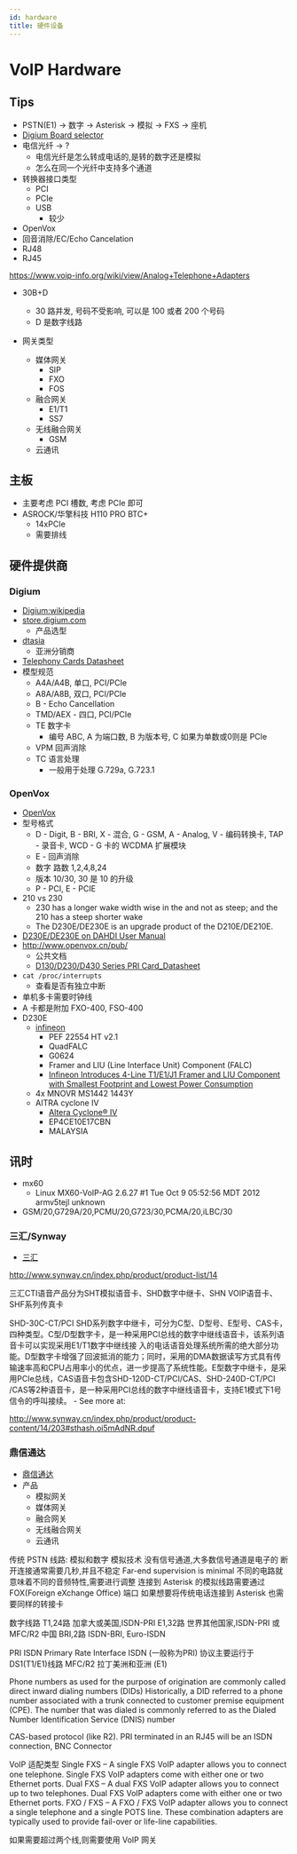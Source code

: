 ```yaml
---
id: hardware
title: 硬件设备
---
```


# VoIP Hardware

## Tips

* PSTN(E1) -> 数字 -> Asterisk -> 模拟 -> FXS -> 座机
* [Digium Board selector](https://store.digium.com/boards)
* 电信光纤 -> ?
  * 电信光纤是怎么转成电话的,是转的数字还是模拟
  * 怎么在同一个光纤中支持多个通道
* 转换器接口类型
  * PCI
  * PCIe
  * USB
    * 较少
* OpenVox
* 回音消除/EC/Echo Cancelation
* RJ48
* RJ45

https://www.voip-info.org/wiki/view/Analog+Telephone+Adapters

* 30B+D
  * 30 路并发, 号码不受影响, 可以是 100 或者 200 个号码
  * D 是数字线路


* 网关类型
  * 媒体网关
    * SIP
    * FXO
    * FOS
  * 融合网关
    * E1/T1
    * SS7
  * 无线融合网关
    * GSM
  * 云通讯

## 主板
* 主要考虑 PCI 槽数, 考虑 PCIe 即可
* ASROCK/华擎科技 H110 PRO BTC+
  * 14xPCIe
  * 需要排线

## 硬件提供商

### Digium
* [Digium:wikipedia](https://en.wikipedia.org/wiki/Digium)
* [store.digium.com](https://store.digium.com/boards/)
  * 产品选型
* [dtasia](http://dtasia.net/)
  * 亚洲分销商
* [Telephony Cards Datasheet](https://www.digium.com/sites/digium/files/telephony-cards-datasheet.pdf)
* 模型规范
  * A4A/A4B, 单口, PCI/PCIe
  * A8A/A8B, 双口, PCI/PCIe
  * B -  Echo Cancellation
  * TMD/AEX - 四口, PCI/PCIe
  * TE 数字卡
    * 编号 ABC, A 为端口数, B 为版本号, C 如果为单数或0则是 PCIe
  * VPM 回声消除
  * TC 语言处理
    * 一般用于处理 G.729a, G.723.1




### OpenVox
* [OpenVox](http://www.openvox.cn/cn/)
* 型号格式
  * D - Digit, B - BRI, X - 混合, G - GSM, A - Analog, V - 编码转换卡, TAP - 录音卡, WCD - G 卡的 WCDMA 扩展模块
  * E - 回声消除
  * 数字 路数 1,2,4,8,24
  * 版本 10/30, 30 是 10 的升级
  * P - PCI, E - PCIE
* 210 vs 230
  * 230 has a longer wake width wise in the and not as steep; and the 210 has a steep shorter wake
  * The D230E/DE230E is an upgrade product of the D210E/DE210E.
* [D230E/DE230E on DAHDI User Manual](https://openvoxwiki.atlassian.net/wiki/spaces/UM/pages/917549/D230E+DE230E+on+DAHDI+User+Manual)
* http://www.openvox.cn/pub/
  * 公共文档
  * [D130/D230/D430 Series PRI Card_Datasheet](http://www.openvox.cn/pub/datasheets/English/D130_D230_D430_Series_PRI_Card_Datasheet.pdf)
* `cat /proc/interrupts`
  * 查看是否有独立中断
* 单机多卡需要时钟线
* A 卡都是附加 FXO-400, FSO-400
* D230E
  * [infineon](https://www.infineon.com/)
    * PEF 22554 HT v2.1
    * QuadFALC
    * G0624
    * Framer and LIU (Line Interface Unit) Component (FALC)
    * [Infineon Introduces 4-Line T1/E1/J1 Framer and LIU Component with Smallest Footprint and Lowest Power Consumption](https://www.infineon.com/cms/en/about-infineon/press/market-news/2002/129029.html)
  * 4x MNOVR MS1442 1443Y
  * AITRA cyclone IV
    * [Altera Cyclone® IV](https://www.altera.com.cn/products/fpga/cyclone-series/cyclone-iv/overview.html)
    * EP4CE10E17CBN
    * MALAYSIA

## 讯时
* mx60
  * Linux MX60-VoIP-AG 2.6.27 #1 Tue Oct 9 05:52:56 MDT 2012 armv5tejl unknown
* GSM/20,G729A/20,PCMU/20,G723/30,PCMA/20,iLBC/30

### 三汇/Synway
* [三汇](http://www.synway.cn/)


http://www.synway.cn/index.php/product/product-list/14

三汇CTI语音产品分为SHT模拟语音卡、SHD数字中继卡、SHN VOIP语音卡、SHF系列传真卡

SHD-30C-CT/PCI
SHD系列数字中继卡，可分为C型、D型号、E型号、CAS卡，四种类型。C型/D型数字卡，是一种采用PCI总线的数字中继线语音卡，该系列语音卡可以实现采用E1/T1数字中继线接 入的电话语音处理系统所需的绝大部分功能。D型数字卡增强了回波抵消的能力；同时，采用的DMA数据读写方式具有传输速率高和CPU占用率小的优点，进一步提高了系统性能。E型数字中继卡，是采用PCIe总线，CAS语音卡包含SHD-120D-CT/PCI/CAS、SHD-240D-CT/PCI /CAS等2种语音卡，是一种采用PCI总线的数字中继线语音卡，支持E1模式下1号信令的呼叫接续。 - See more at: 

http://www.synway.cn/index.php/product/product-content/14/203#sthash.oi5mAdNR.dpuf


### 鼎信通达 
* [鼎信通达](http://www.dinstar.cn)
* 产品
  * 模拟网关
  * 媒体网关
  * 融合网关
  * 无线融合网关
  * 云通讯


传统 PSTN 线路: 模拟和数字
模拟技术
  没有信号通道,大多数信号通道是电子的
  断开连接通常需要几秒,并且不稳定
  Far-end supervision is minimal
  不同的电路就意味着不同的音频特性,需要进行调整
连接到 Asterisk 的模拟线路需要通过 FOX(Foreign eXchange Office) 端口
如果想要将传统电话连接到 Asterisk 也需要同样的转接卡


数字线路
T1,24路
  加拿大或美国,ISDN-PRI
E1,32路
  世界其他国家,ISDN-PRI 或 MFC/R2
  中国
BRI,2路
  ISDN-BRI, Euro-ISDN

PRI ISDN Primary Rate Interface ISDN (一般称为PRI) 协议主要运行于 DS1(T1/E1)线路
MFC/R2 拉丁美洲和亚洲 (E1)

Phone numbers as used for the purpose of origination are commonly called direct inward dialing numbers (DIDs)
Historically, a DID referred to a phone number associated with a trunk connected to customer premise equipment (CPE).
The number that was dialed is commonly referred to as the Dialed Number Identification Service (DNIS) number

CAS-based protocol (like R2).
PRI terminated in an RJ45 will be an ISDN connection,
BNC Connector


VoIP 适配类型
Single FXS – A single FXS VoIP adapter allows you to connect one telephone. Single FXS VoIP adapters come with either one or two Ethernet ports.
Dual FXS – A dual FXS VoIP adapter allows you to connect up to two telephones. Dual FXS VoIP adapters come with either one or two Ethernet ports.
FXO / FXS – A FXO / FXS VoIP adapter allows you to connect a single telephone and a single POTS line. These combination adapters are typically used to provide fail-over or life-line capabilities.

如果需要超过两个线,则需要使用 VoIP 网关
